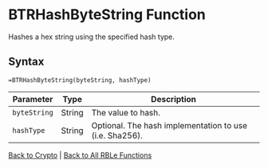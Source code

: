# BTRHashByteString Function

Hashes a hex string using the specified hash type.

## Syntax

```excel
=BTRHashByteString(byteString, hashType)
```

Parameter | Type | Description
---|---|---
`byteString` | String | The value to hash.
`hashType` | String | Optional.  The hash implementation to use (i.e. Sha256).

[Back to Crypto](RBLeCrypto.md) | [Back to All RBLe Functions](RBLe.md#function-documentation)